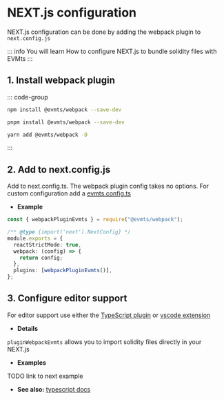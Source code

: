 # NEXT.js configuration

NEXT.js configuration can be done by adding the webpack plugin to `next.config.js`

::: info You will learn
How to configure NEXT.js to bundle solidity files with EVMts
:::

## 1. Install webpack plugin

::: code-group

```bash [npm]
npm install @evmts/webpack --save-dev
```

```bash [pnpm]
pnpm install @evmts/webpack --save-dev
```

```bash [yarn]
yarn add @evmts/webpack -D
```

:::

## 2. Add to next.config.js

Add to next.config.ts. The webpack plugin config takes no options. For custom configuration add a [evmts.config.ts](../reference/config.md)

- **Example**

```ts [next.config.js]
const { webpackPluginEvmts } = require("@evmts/webpack");

/** @type {import('next').NextConfig} */
module.exports = {
  reactStrictMode: true,
  webpack: (config) => {
    return config;
  },
  plugins: [webpackPluginEvmts()],
};
```

## 3. Configure editor support

For editor support use either the [TypeScript plugin](../tutorial/typescript.md) or [vscode extension](../guides/vscode.md)

- **Details**

`pluginWebpackEvmts` allows you to import solidity files directly in your NEXT.js

- **Examples**

TODO link to next example

- **See also:** [typescript docs](../tutorial/typescript.md)
